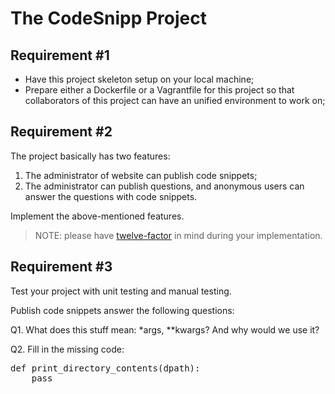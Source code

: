 # The CodeSnipp Project

## Requirement #1

* Have this project skeleton setup on your local machine;
* Prepare either a Dockerfile or a Vagrantfile for this project so that collaborators of this project can have an unified environment to work on;

## Requirement #2 

The project basically has two features:

1. The administrator of website can publish code snippets;
2. The administrator can publish questions, and anonymous users can answer the questions with code snippets. 

Implement the above-mentioned features.

> NOTE: please have [twelve-factor](http://12factor.net/) in mind during your implementation.

## Requirement #3

Test your project with unit testing and manual testing.

Publish code snippets answer the following questions:

Q1. What does this stuff mean: *args, **kwargs? And why would we use it?

Q2. Fill in the missing code:

<pre>
def print_directory_contents(dpath):
    pass
</pre>
